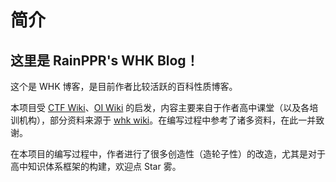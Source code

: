 # 简介

## 这里是 **RainPPR's WHK Blog**！

这个是 WHK 博客，是目前作者比较活跃的百科性质博客。

本项目受 [CTF Wiki](https://ctf-wiki.org/)、[OI Wiki](https://oi-wiki.org/) 的启发，内容主要来自于作者高中课堂（以及各培训机构），部分资料来源于 [whk wiki](https://whk-wiki.github.io/whk-wiki/)。在编写过程中参考了诸多资料，在此一并致谢。

在本项目的编写过程中，作者进行了很多创造性（造轮子性）的改造，尤其是对于高中知识体系框架的构建，欢迎点 Star 雾。


